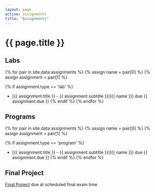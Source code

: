 ```yaml
---
layout: page
active: assignments
title: "Assignments"
---
```


# {{ page.title }}

## Labs

{% for pair in site.data.assignments %}
  {% assign name = pair[0] %}
  {% assign assignment = pair[1] %}

  {% if assignment.type == 'lab' %}
- [{{ assignment.title }} - {{ assignment.subtitle }}]({{ name }}) due {{ assignment.due }}
  {% endif %}
{% endfor %}


## Programs

{% for pair in site.data.assignments %}
  {% assign name = pair[0] %}
  {% assign assignment = pair[1] %}

  {% if assignment.type == 'program' %}
- [{{ assignment.title }} - {{ assignment.subtitle }}]({{ name }}) due {{ assignment.due }}
  {% endif %}
{% endfor %}


## Final Project

[Final Project](final) due at scheduled final exam time

